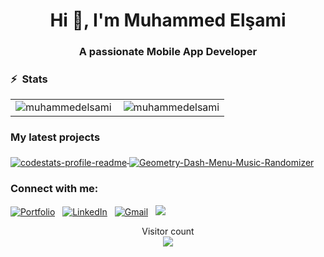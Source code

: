 <h1 align="center">Hi 👋, I'm Muhammed Elşami</h1>
<h3 align="center">A passionate Mobile App Developer</h3>


### ⚡ &nbsp;Stats
<table>
<tr>
  <td>
<img align="left" src="https://github-readme-stats.vercel.app/api/top-langs?username=muhammedelsami&show_icons=true&locale=en&layout=compact" alt="muhammedelsami" /></td>
<td><img align="center" src="https://github-readme-stats.vercel.app/api?username=muhammedelsami&show_icons=true&locale=en" alt="muhammedelsami" /></td>
  </tr>
  </table>
  
 ### My latest projects

<a href="https://github.com/majorkik/MovieBox-Compose">
  <img align="middle" src="https://github-readme-stats.vercel.app/api/pin/?username=muhammedelsami&repo=Car_Controller_Arduino" alt="codestats-profile-readme" />
</a>
<a href="https://github.com/majorkik/moviebox-backend">
  <img align="middle" src="https://github-readme-stats.vercel.app/api/pin/?username=muhammedelsami&repo=breakingBadApi" alt="Geometry-Dash-Menu-Music-Randomizer" />
</a> 
  
  
<h3 align="left">Connect with me:</h3>
<p align="left">
<a href="https://muhammedelsami.com/" target="_blank"><img alt="Portfolio" src="https://img.shields.io/badge/Portfolio%20-%23FF0000.svg?&style=flat&logo=Website&logoColor=white"/></a> &nbsp;
<a href="https://www.linkedin.com/in/muhammed-el%C5%9Fami/" target="_blank"><img alt="LinkedIn" src="https://img.shields.io/badge/linkedin%20-%230077B5.svg?&style=flat&logo=linkedin&logoColor=white"/></a> &nbsp;
<a href="mailto:muhammed97r@hotmail.com" target="_blank"><img alt="Gmail" src="https://img.shields.io/badge/Gmail-D14836?style=flat&logo=gmail&logoColor=white" /></a> &nbsp;
<a href="https://instagram.com/muhammed_elsami" target="_blank"><img src="https://img.shields.io/badge/-@muhammed_elsami-E4405F?style=flat&logo=Instagram&logoColor=white"/></a> &nbsp;
  


<p align="center"> 
  Visitor count<br>
  <img src="https://profile-counter.glitch.me/muhammedelsami/count.svg" />
</p>




<!--

### Hi there 👋

**muhammedelsami/muhammedelsami** is a ✨ _special_ ✨ repository because its `README.md` (this file) appears on your GitHub profile.

Here are some ideas to get you started:

- 🔭 I’m currently working on ...
- 🌱 I’m currently learning ...
- 👯 I’m looking to collaborate on ...
- 🤔 I’m looking for help with ...
- 💬 Ask me about ...
- 📫 How to reach me: ...
- 😄 Pronouns: ...
- ⚡ Fun fact: ...
-->

